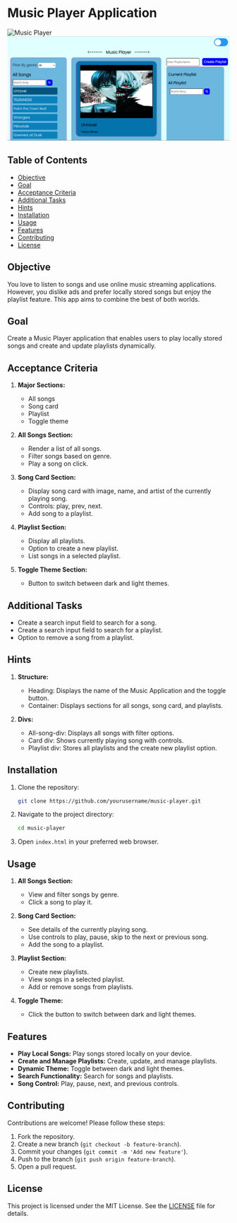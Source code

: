 # Music Player Application

![Music Player](https://example.com/img/Home.png)
![Music Player](/img/Home.png)

## Table of Contents

- [Objective](#objective)
- [Goal](#goal)
- [Acceptance Criteria](#acceptance-criteria)
- [Additional Tasks](#additional-tasks)
- [Hints](#hints)
- [Installation](#installation)
- [Usage](#usage)
- [Features](#features)
- [Contributing](#contributing)
- [License](#license)

## Objective

You love to listen to songs and use online music streaming applications. However, you dislike ads and prefer locally stored songs but enjoy the playlist feature. This app aims to combine the best of both worlds.

## Goal

Create a Music Player application that enables users to play locally stored songs and create and update playlists dynamically.

## Acceptance Criteria

1. **Major Sections:**
    - All songs
    - Song card
    - Playlist
    - Toggle theme

2. **All Songs Section:**
    - Render a list of all songs.
    - Filter songs based on genre.
    - Play a song on click.

3. **Song Card Section:**
    - Display song card with image, name, and artist of the currently playing song.
    - Controls: play, prev, next.
    - Add song to a playlist.

4. **Playlist Section:**
    - Display all playlists.
    - Option to create a new playlist.
    - List songs in a selected playlist.

5. **Toggle Theme Section:**
    - Button to switch between dark and light themes.

## Additional Tasks

- Create a search input field to search for a song.
- Create a search input field to search for a playlist.
- Option to remove a song from a playlist.

## Hints

1. **Structure:**
    - Heading: Displays the name of the Music Application and the toggle button.
    - Container: Displays sections for all songs, song card, and playlists.

2. **Divs:**
    - All-song-div: Displays all songs with filter options.
    - Card div: Shows currently playing song with controls.
    - Playlist div: Stores all playlists and the create new playlist option.

## Installation

1. Clone the repository:
    ```sh
    git clone https://github.com/yourusername/music-player.git
    ```
2. Navigate to the project directory:
    ```sh
    cd music-player
    ```
3. Open `index.html` in your preferred web browser.

## Usage

1. **All Songs Section:**
    - View and filter songs by genre.
    - Click a song to play it.

2. **Song Card Section:**
    - See details of the currently playing song.
    - Use controls to play, pause, skip to the next or previous song.
    - Add the song to a playlist.

3. **Playlist Section:**
    - Create new playlists.
    - View songs in a selected playlist.
    - Add or remove songs from playlists.

4. **Toggle Theme:**
    - Click the button to switch between dark and light themes.

## Features

- **Play Local Songs:** Play songs stored locally on your device.
- **Create and Manage Playlists:** Create, update, and manage playlists.
- **Dynamic Theme:** Toggle between dark and light themes.
- **Search Functionality:** Search for songs and playlists.
- **Song Control:** Play, pause, next, and previous controls.

## Contributing

Contributions are welcome! Please follow these steps:

1. Fork the repository.
2. Create a new branch (`git checkout -b feature-branch`).
3. Commit your changes (`git commit -m 'Add new feature'`).
4. Push to the branch (`git push origin feature-branch`).
5. Open a pull request.

## License

This project is licensed under the MIT License. See the [LICENSE](LICENSE) file for details.
